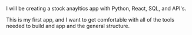 I will be creating a stock anayltics app with Python, React, SQL, and API's.

This is my first app, and I want to get comfortable with all of the tools needed to build and app and the general structure.